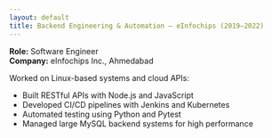 ```yaml
---
layout: default
title: Backend Engineering & Automation – eInfochips (2019–2022)
---
```


**Role:** Software Engineer  
**Company:** eInfochips Inc., Ahmedabad

Worked on Linux-based systems and cloud APIs:

- Built RESTful APIs with Node.js and JavaScript
- Developed CI/CD pipelines with Jenkins and Kubernetes
- Automated testing using Python and Pytest
- Managed large MySQL backend systems for high performance
